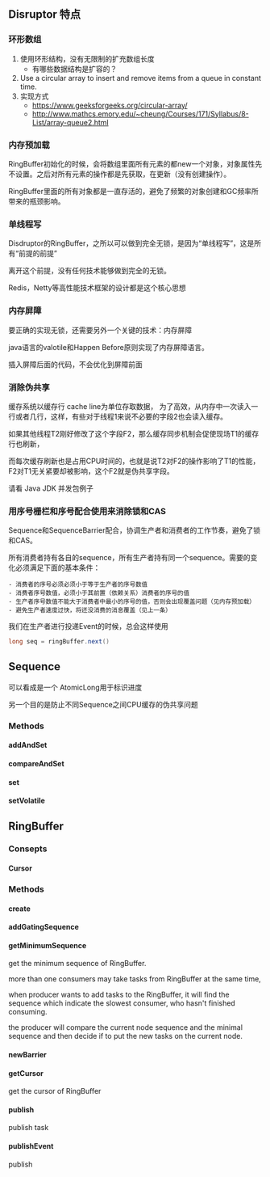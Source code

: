 ## Disruptor 特点

###  环形数组

1. 使用环形结构，没有无限制的扩充数组长度
    - 有哪些数据结构是扩容的？
2. Use a circular array to insert and remove items from a queue in constant time. 
3. 实现方式
    - https://www.geeksforgeeks.org/circular-array/
    - http://www.mathcs.emory.edu/~cheung/Courses/171/Syllabus/8-List/array-queue2.html

### 内存预加载

RingBuffer初始化的时候，会将数组里面所有元素的都new一个对象，对象属性先不设置。之后对所有元素的操作都是先获取，在更新（没有创建操作）。

RingBuffer里面的所有对象都是一直存活的，避免了频繁的对象创建和GC频率所带来的瓶颈影响。

### 单线程写

Disdruptor的RingBuffer，之所以可以做到完全无锁，是因为“单线程写”，这是所有“前提的前提”

离开这个前提，没有任何技术能够做到完全的无锁。

Redis，Netty等高性能技术框架的设计都是这个核心思想

### 内存屏障

要正确的实现无锁，还需要另外一个关键的技术：内存屏障

java语言的valotile和Happen Before原则实现了内存屏障语言。

插入屏障后面的代码，不会优化到屏障前面

### 消除伪共享

缓存系统以缓存行 cache line为单位存取数据， 为了高效，从内存中一次读入一行或者几行，这样，有些对于线程1来说不必要的字段2也会读入缓存。

如果其他线程T2刚好修改了这个字段F2，那么缓存同步机制会促使现场T1的缓存行也刷新，

而每次缓存刷新也是占用CPU时间的，也就是说T2对F2的操作影响了T1的性能，F2对T1无关紧要却被影响，这个F2就是伪共享字段。

请看 Java JDK 并发包例子

### 用序号栅栏和序号配合使用来消除锁和CAS


Sequence和SequenceBarrier配合，协调生产者和消费者的工作节奏，避免了锁和CAS。

所有消费者持有各自的sequence，所有生产者持有同一个sequence。需要的变化必须满足下面的基本条件：

    - 消费者的序号必须必须小于等于生产者的序号数值
    - 消费者序号数值，必须小于其前置（依赖关系）消费者的序号的值
    - 生产者序号数值不能大于消费者中最小的序号的值，否则会出现覆盖问题（见内存预加载）
    - 避免生产者速度过快，将还没消费的消息覆盖（见上一条）

我们在生产者进行投递Event的时候，总会这样使用

``` java
long seq = ringBuffer.next()
```


## Sequence

可以看成是一个 AtomicLong用于标识进度

另一个目的是防止不同Sequence之间CPU缓存的伪共享问题

### Methods

#### addAndSet
#### compareAndSet
#### set
#### setVolatile

## RingBuffer

### Consepts
#### Cursor

### Methods
#### create
#### addGatingSequence
#### getMinimumSequence

get the minimum sequence of RingBuffer.

more than one consumers may take tasks from RingBuffer at the same time,  

when producer wants to add tasks to the RingBuffer, it will find the sequence which indicate the slowest consumer, who hasn't finished consuming.

the producer will compare the current node sequence and the minimal sequence and then decide if to put the new tasks on the current node.

#### newBarrier

#### getCursor

get the cursor of RingBuffer

#### publish

publish task

#### publishEvent

publish